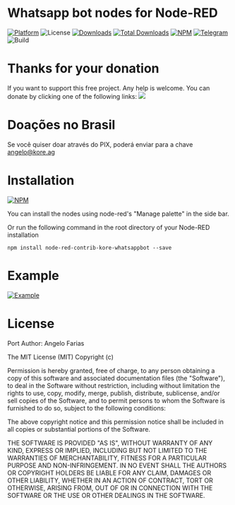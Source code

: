 # Whatsapp bot nodes for Node-RED

[![Platform](https://img.shields.io/badge/platform-Node--RED-red)](https://nodered.org)
![License](https://img.shields.io/github/license/riccefarias/node-red-contrib-kore-whatsappbot.svg)
[![Downloads](https://img.shields.io/npm/dm/node-red-contrib-kore-whatsappbot.svg)](https://www.npmjs.com/package/node-red-contrib-kore-whatsappbot)
[![Total Downloads](https://img.shields.io/npm/dt/node-red-contrib-kore-whatsappbot.svg)](https://www.npmjs.com/package/node-red-contrib-kore-whatsappbot)
[![NPM](https://img.shields.io/npm/v/node-red-contrib-kore-whatsappbot?logo=npm)](https://www.npmjs.org/package/node-red-contrib-kore-whatsappbot)
[![Telegram](https://img.shields.io/badge/Join-Telegram%20Chat-blue.svg?logo=telegram)](https://t.me/codechatBR)
![Build](https://img.shields.io/github/workflow/status/riccefarias/node-red-contrib-kore-whatsappbot/Node.js%20CI?event=push)

# Thanks for your donation

If you want to support this free project. Any help is welcome. You can donate by clicking one of the following links:
<a target="blank" href="https://www.paypal.com/donate/?hosted_button_id=86YR4JV5DGUW2"><img src="https://img.shields.io/badge/Donate-PayPal-blue.svg"/></a>

# Doações no Brasil

Se você quiser doar através do PIX, poderá enviar para a chave angelo@kore.ag

# Installation

[![NPM](https://nodei.co/npm/node-red-contrib-kore-whatsappbot.png?downloads=true)](https://nodei.co/npm/https://nodei.co/npm/node-red-contrib-kore-whatsappbot.png?downloads=true/)

You can install the nodes using node-red's "Manage palette" in the side bar.

Or run the following command in the root directory of your Node-RED installation

    npm install node-red-contrib-kore-whatsappbot --save

# Example

[![Example](https://raw.githubusercontent.com/riccefarias/node-red-contrib-kore-whatsappbot/master/examples/img.png)](https://raw.githubusercontent.com/riccefarias/node-red-contrib-kore-whatsappbot/master/examples/base%20flow.json)

# License

Port Author: Angelo Farias

The MIT License (MIT)
Copyright (c) <year> <copyright holders>

Permission is hereby granted, free of charge, to any person obtaining a copy of this software and associated documentation files (the "Software"), to deal in the Software without restriction, including without limitation the rights to use, copy, modify, merge, publish, distribute, sublicense, and/or sell copies of the Software, and to permit persons to whom the Software is furnished to do so, subject to the following conditions:

The above copyright notice and this permission notice shall be included in all copies or substantial portions of the Software.

THE SOFTWARE IS PROVIDED "AS IS", WITHOUT WARRANTY OF ANY KIND, EXPRESS OR IMPLIED, INCLUDING BUT NOT LIMITED TO THE WARRANTIES OF MERCHANTABILITY, FITNESS FOR A PARTICULAR PURPOSE AND NON-INFRINGEMENT. IN NO EVENT SHALL THE AUTHORS OR COPYRIGHT HOLDERS BE LIABLE FOR ANY CLAIM, DAMAGES OR OTHER LIABILITY, WHETHER IN AN ACTION OF CONTRACT, TORT OR OTHERWISE, ARISING FROM, OUT OF OR IN CONNECTION WITH THE SOFTWARE OR THE USE OR OTHER DEALINGS IN THE SOFTWARE.
